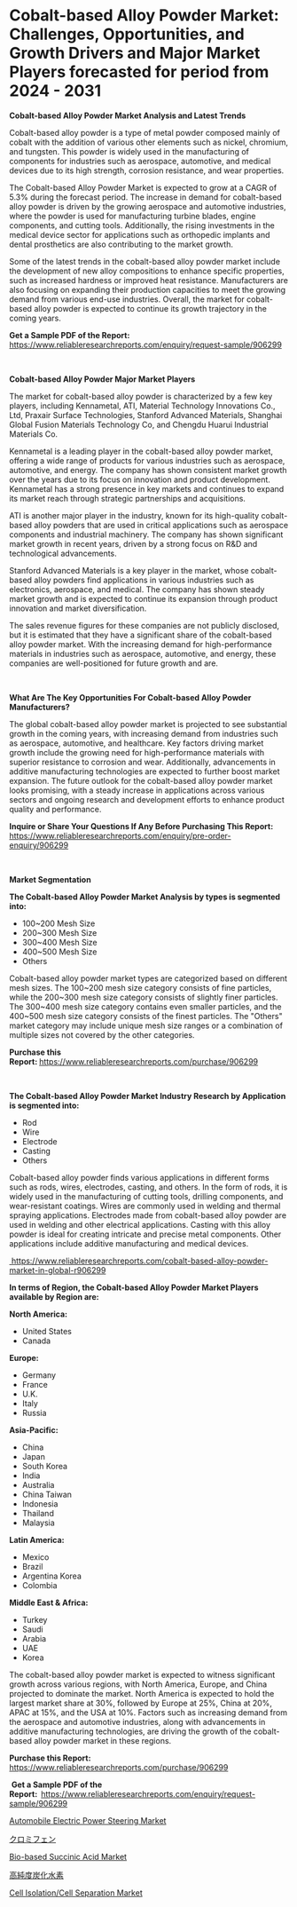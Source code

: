 <p><h1>Cobalt-based Alloy Powder Market: Challenges, Opportunities, and Growth Drivers and Major Market Players forecasted for period from 2024 - 2031</h1></p><p><strong>Cobalt-based Alloy Powder Market Analysis and Latest Trends</strong></p>
<p><p>Cobalt-based alloy powder is a type of metal powder composed mainly of cobalt with the addition of various other elements such as nickel, chromium, and tungsten. This powder is widely used in the manufacturing of components for industries such as aerospace, automotive, and medical devices due to its high strength, corrosion resistance, and wear properties.</p><p>The Cobalt-based Alloy Powder Market is expected to grow at a CAGR of 5.3% during the forecast period. The increase in demand for cobalt-based alloy powder is driven by the growing aerospace and automotive industries, where the powder is used for manufacturing turbine blades, engine components, and cutting tools. Additionally, the rising investments in the medical device sector for applications such as orthopedic implants and dental prosthetics are also contributing to the market growth.</p><p>Some of the latest trends in the cobalt-based alloy powder market include the development of new alloy compositions to enhance specific properties, such as increased hardness or improved heat resistance. Manufacturers are also focusing on expanding their production capacities to meet the growing demand from various end-use industries. Overall, the market for cobalt-based alloy powder is expected to continue its growth trajectory in the coming years.</p></p>
<p><strong>Get a Sample PDF of the Report:&nbsp;</strong> <a href="https://www.reliableresearchreports.com/enquiry/request-sample/906299">https://www.reliableresearchreports.com/enquiry/request-sample/906299</a></p>
<p>&nbsp;</p>
<p><strong>Cobalt-based Alloy Powder Major Market Players</strong></p>
<p><p>The market for cobalt-based alloy powder is characterized by a few key players, including Kennametal, ATI, Material Technology Innovations Co., Ltd, Praxair Surface Technologies, Stanford Advanced Materials, Shanghai Global Fusion Materials Technology Co, and Chengdu Huarui Industrial Materials Co.</p><p>Kennametal is a leading player in the cobalt-based alloy powder market, offering a wide range of products for various industries such as aerospace, automotive, and energy. The company has shown consistent market growth over the years due to its focus on innovation and product development. Kennametal has a strong presence in key markets and continues to expand its market reach through strategic partnerships and acquisitions.</p><p>ATI is another major player in the industry, known for its high-quality cobalt-based alloy powders that are used in critical applications such as aerospace components and industrial machinery. The company has shown significant market growth in recent years, driven by a strong focus on R&D and technological advancements.</p><p>Stanford Advanced Materials is a key player in the market, whose cobalt-based alloy powders find applications in various industries such as electronics, aerospace, and medical. The company has shown steady market growth and is expected to continue its expansion through product innovation and market diversification.</p><p>The sales revenue figures for these companies are not publicly disclosed, but it is estimated that they have a significant share of the cobalt-based alloy powder market. With the increasing demand for high-performance materials in industries such as aerospace, automotive, and energy, these companies are well-positioned for future growth and are.</p></p>
<p>&nbsp;</p>
<p><strong>What Are The Key Opportunities For Cobalt-based Alloy Powder Manufacturers?</strong></p>
<p><p>The global cobalt-based alloy powder market is projected to see substantial growth in the coming years, with increasing demand from industries such as aerospace, automotive, and healthcare. Key factors driving market growth include the growing need for high-performance materials with superior resistance to corrosion and wear. Additionally, advancements in additive manufacturing technologies are expected to further boost market expansion. The future outlook for the cobalt-based alloy powder market looks promising, with a steady increase in applications across various sectors and ongoing research and development efforts to enhance product quality and performance.</p></p>
<p><strong>Inquire or Share Your Questions If Any Before Purchasing This Report:</strong> <a href="https://www.reliableresearchreports.com/enquiry/pre-order-enquiry/906299">https://www.reliableresearchreports.com/enquiry/pre-order-enquiry/906299</a></p>
<p>&nbsp;</p>
<p><strong>Market Segmentation</strong></p>
<p><strong>The Cobalt-based Alloy Powder Market Analysis by types is segmented into:</strong></p>
<p><ul><li>100~200 Mesh Size</li><li>200~300 Mesh Size</li><li>300~400 Mesh Size</li><li>400~500 Mesh Size</li><li>Others</li></ul></p>
<p><p>Cobalt-based alloy powder market types are categorized based on different mesh sizes. The 100~200 mesh size category consists of fine particles, while the 200~300 mesh size category consists of slightly finer particles. The 300~400 mesh size category contains even smaller particles, and the 400~500 mesh size category consists of the finest particles. The "Others" market category may include unique mesh size ranges or a combination of multiple sizes not covered by the other categories.</p></p>
<p><strong>Purchase this Report:&nbsp;</strong><a href="https://www.reliableresearchreports.com/purchase/906299">https://www.reliableresearchreports.com/purchase/906299</a></p>
<p>&nbsp;</p>
<p><strong>The Cobalt-based Alloy Powder Market Industry Research by Application is segmented into:</strong></p>
<p><ul><li>Rod</li><li>Wire</li><li>Electrode</li><li>Casting</li><li>Others</li></ul></p>
<p><p>Cobalt-based alloy powder finds various applications in different forms such as rods, wires, electrodes, casting, and others. In the form of rods, it is widely used in the manufacturing of cutting tools, drilling components, and wear-resistant coatings. Wires are commonly used in welding and thermal spraying applications. Electrodes made from cobalt-based alloy powder are used in welding and other electrical applications. Casting with this alloy powder is ideal for creating intricate and precise metal components. Other applications include additive manufacturing and medical devices.</p></p>
<p><a href="https://www.reliableresearchreports.com/cobalt-based-alloy-powder-market-in-global-r906299">&nbsp;https://www.reliableresearchreports.com/cobalt-based-alloy-powder-market-in-global-r906299</a></p>
<p><strong>In terms of Region, the Cobalt-based Alloy Powder Market Players available by Region are:</strong></p>
<p>
    <p> <strong> North America: </strong>
        <ul>
            <li>United States</li>
            <li>Canada</li>
        </ul>
        </p> 
    <p> <strong> Europe: </strong>
        <ul>
            <li>Germany</li>
            <li>France</li>
            <li>U.K.</li>
            <li>Italy</li>
            <li>Russia</li>
        </ul>
        </p> 
    <p> <strong> Asia-Pacific: </strong>
        <ul>
            <li>China</li>
            <li>Japan</li>
            <li>South Korea</li>
            <li>India</li>
            <li>Australia</li>
            <li>China Taiwan</li>
            <li>Indonesia</li>
            <li>Thailand</li>
            <li>Malaysia</li>
        </ul>
        </p> 
    <p> <strong> Latin America: </strong>
        <ul>
            <li>Mexico</li>
            <li>Brazil</li>
            <li>Argentina Korea</li>
            <li>Colombia</li>
        </ul>
        </p> 
    <p> <strong> Middle East & Africa: </strong>
        <ul>
            <li>Turkey</li>
            <li>Saudi</li>
            <li>Arabia</li>
            <li>UAE</li>
            <li>Korea</li>
        </ul>
    </p>
    </p>
<p><p>The cobalt-based alloy powder market is expected to witness significant growth across various regions, with North America, Europe, and China projected to dominate the market. North America is expected to hold the largest market share at 30%, followed by Europe at 25%, China at 20%, APAC at 15%, and the USA at 10%. Factors such as increasing demand from the aerospace and automotive industries, along with advancements in additive manufacturing technologies, are driving the growth of the cobalt-based alloy powder market in these regions.</p></p>
<p><strong>Purchase this Report: </strong><a href="https://www.reliableresearchreports.com/purchase/906299">https://www.reliableresearchreports.com/purchase/906299</a></p>
<p>&nbsp;<strong>Get a Sample PDF of the Report:&nbsp;&nbsp;</strong><a href="https://www.reliableresearchreports.com/enquiry/request-sample/906299">https://www.reliableresearchreports.com/enquiry/request-sample/906299</a></p>
<p><strong></strong></p>
<p><p><a href="https://github.com/globismark/Market-Research-Report-List-5/blob/main/automobile-electric-power-steering-market.md">Automobile Electric Power Steering Market</a></p><p><a href="https://github.com/lababdou/Market-Research-Report-List-5/blob/main/183907287333.md">クロミフェン</a></p><p><a href="https://issuu.com/reportprime-2/docs/bio-based-succinic-acid-market-size_2b67539b585e89">Bio-based Succinic Acid Market</a></p><p><a href="https://medium.com/@jolyongue8huy/%E9%AB%98%E7%B4%94%E5%BA%A6%E7%82%AD%E5%8C%96%E6%B0%B4%E7%B4%A0%E5%B8%82%E5%A0%B4%E3%81%AE%E5%88%86%E6%9E%90%E3%83%AC%E3%83%9D%E3%83%BC%E3%83%88-2024%E5%B9%B4%E3%81%8B%E3%82%892031%E5%B9%B4%E3%81%BE%E3%81%A7%E3%81%AE%E5%9C%B0%E5%9F%9F-%E3%82%BF%E3%82%A4%E3%83%97-%E9%AB%98%E7%B4%94%E5%BA%A6%E3%83%A1%E3%82%BF%E3%83%B3-%E9%AB%98%E7%B4%94%E5%BA%A6%E3%83%97%E3%83%AD%E3%83%91%E3%83%B3-%E9%AB%98%E7%B4%94%E5%BA%A6%E3%82%A4%E3%82%BD%E3%83%96%E3%82%BF%E3%83%B3-%E3%81%9D%E3%81%AE%E4%BB%96%E3%81%AE%E9%AB%98%E7%B4%94%E5%BA%A6%E7%82%AD%E5%8C%96%E6%B0%B4%E7%B4%A0-%E3%81%8A%E3%82%88%E3%81%B3%E7%94%A8%E9%80%94-%E8%A7%A6%E5%AA%92-%E5%86%B7%E5%AA%92-%E9%AB%98%E7%B4%94%E5%BA%A6%E7%87%83%E6%96%99%E6%BA%90-%E3%81%9D%E3%81%AE%E4%BB%96-%E3%81%AB-aa06df5e3bd9">高純度炭化水素</a></p><p><a href="https://issuu.com/reportprime-2/docs/cell-isolationcell-separation-marke_64182495d67f8d">Cell Isolation/Cell Separation Market</a></p></p>